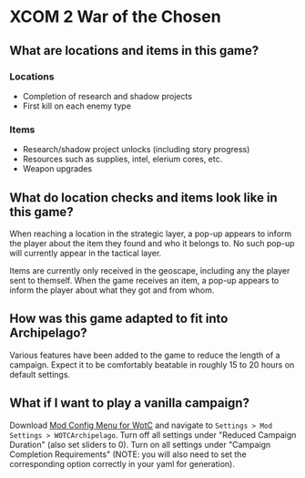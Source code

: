 # XCOM 2 War of the Chosen

## What are locations and items in this game?

### Locations

- Completion of research and shadow projects
- First kill on each enemy type

### Items

- Research/shadow project unlocks (including story progress)
- Resources such as supplies, intel, elerium cores, etc.
- Weapon upgrades

## What do location checks and items look like in this game?

When reaching a location in the strategic layer, a pop-up appears to inform the player about the item they found
and who it belongs to. No such pop-up will currently appear in the tactical layer.

Items are currently only received in the geoscape, including any the player sent to themself. When the game receives an item,
a pop-up appears to inform the player about what they got and from whom.

## How was this game adapted to fit into Archipelago?

Various features have been added to the game to reduce the length of a campaign. Expect it to be comfortably beatable in
roughly 15 to 20 hours on default settings.

## What if I want to play a vanilla campaign?

Download [Mod Config Menu for WotC](https://steamcommunity.com/sharedfiles/filedetails/?id=667104300) and navigate to
`Settings > Mod Settings > WOTCArchipelago`. Turn off all settings under "Reduced Campaign Duration" (also set sliders to 0).
Turn on all settings under "Campaign Completion Requirements" (NOTE: you will also need to set the corresponding
option correctly in your yaml for generation).
